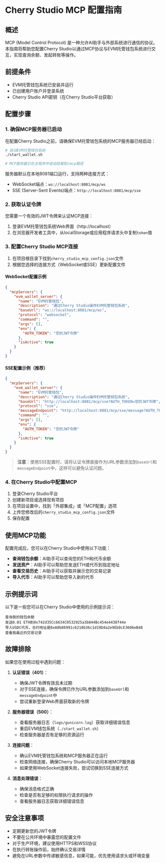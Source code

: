 # Cherry Studio MCP 配置指南

## 概述

MCP (Model Control Protocol) 是一种允许AI助手与外部系统进行通信的协议。本指南将帮助您配置Cherry Studio以通过MCP协议与EVM托管钱包系统进行交互，实现查询余额、发起转账等操作。

## 前提条件

- EVM托管钱包系统已安装并运行
- 已创建用户账户并登录系统
- Cherry Studio API密钥（在Cherry Studio平台获取）

## 配置步骤

### 1. 确保MCP服务器已启动

在配置Cherry Studio之前，请确保EVM托管钱包系统的MCP服务器已经启动：

```bash
# 启动EVM托管钱包系统
./start_wallet.sh

# MCP服务器已在主程序中自动挂载到/mcp路径
```

服务器默认在本地8081端口运行，支持两种连接方式：
- WebSocket端点：`ws://localhost:8081/mcp/ws`
- SSE (Server-Sent Events)端点：`http://localhost:8081/mcp/sse`

### 2. 获取认证令牌

您需要一个有效的JWT令牌来认证MCP连接：

1. 登录EVM托管钱包系统Web界面（http://localhost）
2. 在浏览器开发者工具中，从localStorage或应用程序请求头中复制`token`值

### 3. 配置Cherry Studio MCP连接

1. 在项目根目录下找到`cherry_studio_mcp_config.json`文件
2. 根据您选择的连接方式（WebSocket或SSE）更新配置文件

#### WebSocket配置示例

```json
{
  "mcpServers": {
    "evm_wallet_server": {
      "name": "EVM托管钱包",
      "description": "通过Cherry Studio操作EVM托管钱包系统",
      "baseUrl": "ws://localhost:8081/mcp/ws",
      "protocol": "websocket",
      "command": "",
      "args": [],
      "env": {
        "AUTH_TOKEN": "您的JWT令牌"
      },
      "isActive": true
    }
  }
}
```

#### SSE配置示例（推荐）

```json
{
  "mcpServers": {
    "evm_wallet_server": {
      "name": "EVM托管钱包",
      "description": "通过Cherry Studio操作EVM托管钱包系统",
      "baseUrl": "http://localhost:8081/mcp/sse?AUTH_TOKEN=您的JWT令牌",
      "protocol": "sse",
      "messageEndpoint": "http://localhost:8081/mcp/sse/message?AUTH_TOKEN=您的JWT令牌",
      "command": "",
      "args": [],
      "env": {
        "AUTH_TOKEN": "您的JWT令牌"
      },
      "isActive": true
    }
  }
}
```

> **注意**：使用SSE配置时，请将认证令牌直接作为URL参数添加到`baseUrl`和`messageEndpoint`中，这样可以避免认证问题。

### 4. 在Cherry Studio中配置MCP

1. 登录Cherry Studio平台
2. 创建新项目或选择现有项目
3. 在项目设置中，找到「外部集成」或「MCP配置」选项
4. 上传您修改后的`cherry_studio_mcp_config.json`文件
5. 保存配置

## 使用MCP功能

配置完成后，您可以在Cherry Studio中使用以下功能：

- **查询钱包余额**：AI助手可以查询您的ETH和代币余额
- **发送资产**：AI助手可以帮助您发送ETH或代币到指定地址
- **查看交易历史**：AI助手可以获取并展示您的交易记录
- **导入代币**：AI助手可以帮助您导入新的代币

## 示例提示词

以下是一些您可以在Cherry Studio中使用的示例提示词：

```
查询我的钱包余额
发送0.01 ETH到0x742d35Cc6634C0532925a3b844Bc454e4438f44e
导入USDC代币，合约地址是0xA0b86991c6218b36c1d19D4a2e9Eb0cE3606eB48
查看我最近的交易记录
```

## 故障排除

如果您在使用过程中遇到问题：

1. **认证错误（401）**：
   - 确保JWT令牌有效且未过期
   - 对于SSE连接，确保令牌已作为URL参数添加到`baseUrl`和`messageEndpoint`中
   - 尝试重新登录Web界面获取新的令牌

2. **服务器错误（500）**：
   - 查看服务器日志（`logs/gunicorn.log`）获取详细错误信息
   - 重启EVM钱包系统（`./start_wallet.sh`）
   - 检查服务器是否有足够的资源运行

3. **连接问题**：
   - 确认EVM托管钱包系统和MCP服务器正在运行
   - 检查网络连接，确保Cherry Studio可以访问本地MCP服务器
   - 如果使用WebSocket连接失败，尝试切换到SSE连接方式

4. **消息处理错误**：
   - 确保消息格式正确
   - 检查是否有足够的权限执行请求的操作
   - 查看服务器日志获取详细错误信息

## 安全注意事项

- 定期更新您的JWT令牌
- 不要在公共环境中暴露您的配置文件
- 对于生产环境，建议使用HTTPS和WSS协议
- 在执行转账操作前，始终确认交易详情
- 避免在URL参数中传递敏感信息，如果可能，优先使用请求头或环境变量
